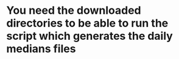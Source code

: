 # You need the downloaded directories to be able to run the script which generates the daily medians files